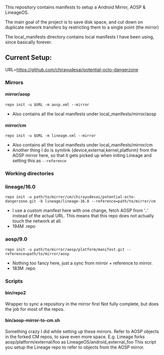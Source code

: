 This repository contains manifests to setup a Android Mirror, AOSP & LineageOS.

The main goal of the project is to save disk space, and cut down on duplicate network transfers by restricting them to a single point (the mirror)

The local_manifests directory contains local manifests I have been using, since basically forever.

## Current Setup:
URL=https://github.com/chirayudesai/potential-octo-dangerzone
### Mirrors
#### mirror/aosp
`repo init -u $URL -m aosp.xml --mirror`
* Also contains all the local manifests under local_manifests/mirror/aosp
#### mirror/cm
`repo init -u $URL -m lineage.xml --mirror`
* Also contains all the local manifests under local_manifests/mirror/cm
* Another thing I do is symlink {device,external,kernel,platform} from the AOSP mirror here, so that it gets picked up when initing Lineage and setting this as `--reference`
### Working directories
### lineage/16.0
`repo init -u path/to/mirror/cm/chirayudesai/potential-octo-dangerzone.git -b lineage/lineage-16.0 --reference=path/to/mirror/cm`
* I use a custom manifest here with one change, fetch AOSP from '..' instead of the actual URL. This means that this repo does not actually touch the network at all.
* 194M    .repo
### aosp/9.0
`repo init -u path/to/mirror/aosp/platform/manifest.git --reference=path/to/mirror/aosp`
* Nothing too fancy here, just a sync from mirror + reference to mirror.
* 183M    .repo

### Scripts
#### bin/repo2
Wrapper to sync a repository in the mirror first
Not fully complete, but does the job for most of the repos.

#### bin/aosp-mirror-to-cm.sh
Something crazy I did while setting up these mirrors.
Refer to AOSP objects in the forked CM repos, to save even more space.
E.g. Lineage forks aosp/platform/external/foo as LineageOS/android_external_foo
This script you setup the Lineage repo to refer to objects from the AOSP mirror.
